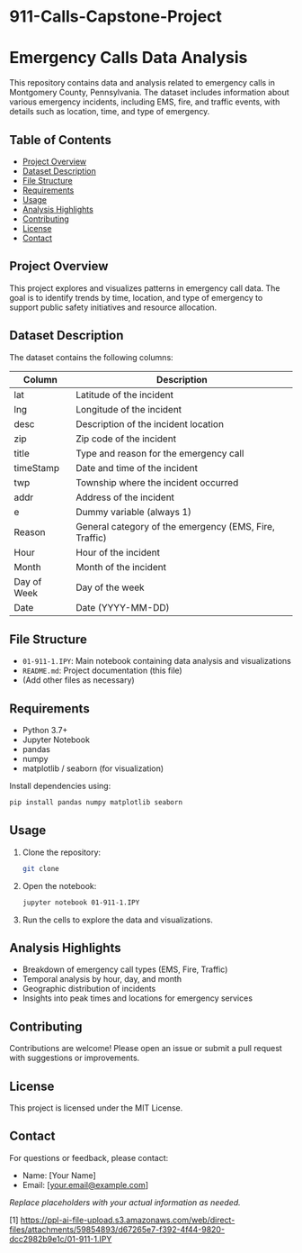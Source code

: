 # 911-Calls-Capstone-Project
# Emergency Calls Data Analysis

This repository contains data and analysis related to emergency calls in Montgomery County, Pennsylvania. The dataset includes information about various emergency incidents, including EMS, fire, and traffic events, with details such as location, time, and type of emergency.

## Table of Contents

- [Project Overview](#project-overview)
- [Dataset Description](#dataset-description)
- [File Structure](#file-structure)
- [Requirements](#requirements)
- [Usage](#usage)
- [Analysis Highlights](#analysis-highlights)
- [Contributing](#contributing)
- [License](#license)
- [Contact](#contact)

## Project Overview

This project explores and visualizes patterns in emergency call data. The goal is to identify trends by time, location, and type of emergency to support public safety initiatives and resource allocation.

## Dataset Description

The dataset contains the following columns:

| Column      | Description                                      |
|-------------|--------------------------------------------------|
| lat         | Latitude of the incident                         |
| lng         | Longitude of the incident                        |
| desc        | Description of the incident location             |
| zip         | Zip code of the incident                         |
| title       | Type and reason for the emergency call           |
| timeStamp   | Date and time of the incident                    |
| twp         | Township where the incident occurred             |
| addr        | Address of the incident                          |
| e           | Dummy variable (always 1)                        |
| Reason      | General category of the emergency (EMS, Fire, Traffic) |
| Hour        | Hour of the incident                             |
| Month       | Month of the incident                            |
| Day of Week | Day of the week                                  |
| Date        | Date (YYYY-MM-DD)                                |

## File Structure

- `01-911-1.IPY`: Main notebook containing data analysis and visualizations
- `README.md`: Project documentation (this file)
- (Add other files as necessary)

## Requirements

- Python 3.7+
- Jupyter Notebook
- pandas
- numpy
- matplotlib / seaborn (for visualization)

Install dependencies using:

```bash
pip install pandas numpy matplotlib seaborn
```

## Usage

1. Clone the repository:
   ```bash
   git clone 
   ```
2. Open the notebook:
   ```bash
   jupyter notebook 01-911-1.IPY
   ```
3. Run the cells to explore the data and visualizations.

## Analysis Highlights

- Breakdown of emergency call types (EMS, Fire, Traffic)
- Temporal analysis by hour, day, and month
- Geographic distribution of incidents
- Insights into peak times and locations for emergency services

## Contributing

Contributions are welcome! Please open an issue or submit a pull request with suggestions or improvements.

## License

This project is licensed under the MIT License.

## Contact

For questions or feedback, please contact:

- Name: [Your Name]
- Email: [your.email@example.com]

*Replace placeholders with your actual information as needed.*

[1] https://ppl-ai-file-upload.s3.amazonaws.com/web/direct-files/attachments/59854893/d67265e7-f392-4f44-9820-dcc2982b9e1c/01-911-1.IPY
